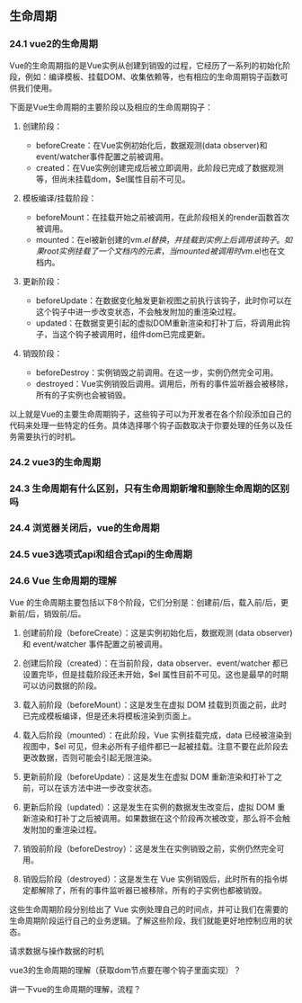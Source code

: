 ## 生命周期

### 24.1 vue2的生命周期

Vue的生命周期指的是Vue实例从创建到销毁的过程，它经历了一系列的初始化阶段，例如：编译模板、挂载DOM、收集依赖等，也有相应的生命周期钩子函数可供我们使用。

下面是Vue生命周期的主要阶段以及相应的生命周期钩子：

1. 创建阶段：
   - beforeCreate：在Vue实例初始化后，数据观测(data observer)和event/watcher事件配置之前被调用。
   - created：在Vue实例创建完成后被立即调用，此阶段已完成了数据观测等，但尚未挂载dom，$el属性目前不可见。

2. 模板编译/挂载阶段：
   - beforeMount：在挂载开始之前被调用，在此阶段相关的render函数首次被调用。
   - mounted：在el被新创建的vm.$el替换，并挂载到实例上后调用该钩子。如果root实例挂载了一个文档内的元素，当mounted被调用时vm.$el也在文档内。

3. 更新阶段：
   - beforeUpdate：在数据变化触发更新视图之前执行该钩子，此时你可以在这个钩子中进一步改变状态，不会触发附加的重渲染过程。
   - updated：在数据变更引起的虚拟DOM重新渲染和打补丁后，将调用此钩子，当这个钩子被调用时，组件dom已完成更新。

4. 销毁阶段：
   - beforeDestroy：实例销毁之前调用。在这一步，实例仍然完全可用。
   - destroyed：Vue实例销毁后调用。调用后，所有的事件监听器会被移除，所有的子实例也会被销毁。

以上就是Vue的主要生命周期钩子，这些钩子可以为开发者在各个阶段添加自己的代码来处理一些特定的任务。具体选择哪个钩子函数取决于你要处理的任务以及任务需要执行的时机。

### 24.2 vue3的生命周期

### 24.3 生命周期有什么区别，只有生命周期新增和删除生命周期的区别吗

### 24.4 浏览器关闭后，vue的生命周期

### 24.5 vue3选项式api和组合式api的生命周期

### 24.6 Vue 生命周期的理解

Vue 的生命周期主要包括以下8个阶段，它们分别是：创建前/后，载入前/后，更新前/后，销毁前/后。

1. 创建前阶段（beforeCreate）：这是实例初始化后，数据观测 (data observer) 和 event/watcher 事件配置之前被调用。

2. 创建后阶段（created）：在当前阶段，data observer、event/watcher 都已设置完毕，但是挂载阶段还未开始，$el 属性目前不可见。这也是最早的时期可以访问数据的阶段。

3. 载入前阶段（beforeMount）：这是发生在虚拟 DOM 挂载到页面之前，此时已完成模板编译，但是还未将模板渲染到页面上。

4. 载入后阶段（mounted）：在此阶段，Vue 实例挂载完成，data 已经被渲染到视图中，$el 可见，但未必所有子组件都已一起被挂载。注意不要在此阶段去更改数据，否则可能会引起无限渲染。

5. 更新前阶段（beforeUpdate）：这是发生在虚拟 DOM 重新渲染和打补丁之前，可以在该方法中进一步改变状态。

6. 更新后阶段（updated）：这是发生在实例的数据发生改变后，虚拟 DOM 重新渲染和打补丁之后被调用。如果数据在这个阶段再次被改变，那么将不会触发附加的重渲染过程。

7. 销毁前阶段（beforeDestroy）：这是发生在实例销毁之前，实例仍然完全可用。

8. 销毁后阶段（destroyed）：这是发生在 Vue 实例销毁后，此时所有的指令绑定都解除了，所有的事件监听器已被移除，所有的子实例也都被销毁。

这些生命周期阶段分别给出了 Vue 实例处理自己的时间点，并可让我们在需要的生命周期阶段运行自己的业务逻辑。了解这些阶段，我们就能更好地控制应用的状态。







请求数据与操作数据的时机



vue3的生命周期的理解（获取dom节点要在哪个钩子里面实现）？

讲一下vue的生命周期的理解，流程？